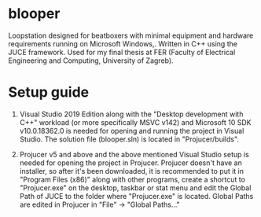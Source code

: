 # blooper
Loopstation designed for beatboxers with minimal equipment and hardware requirements running on Microsoft Windows,. Written in C++ using the JUCE framework. Used for my final thesis at FER (Faculty of Electrical Engineering and Computing, University of Zagreb).

# Setup guide
1. Visual Studio
2019 Edition along with the "Desktop development with C++" workload (or more specifically MSVC v142) and Microsoft 10 SDK v10.0.18362.0 is needed for opening and running the project in Visual Studio.
The solution file (blooper.sln) is located in "Projucer/builds".

2. Projucer
v5 and above and the above mentioned Visual Studio setup is needed for opening the project in Projucer.
Projucer doesn't have an installer, so after it's been downloaded, it is recommended to put it in "Program Files (x86)" along with other programs, create a shortcut to "Projucer.exe" on the desktop, taskbar or stat menu and edit the Global Path of JUCE to the folder where "Projucer.exe" is located. Global Paths are edited in Projucer in "File" -> "Global Paths..."
